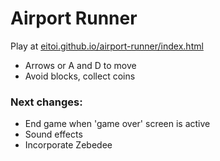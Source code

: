 # Airport Runner
Play at [eitoi.github.io/airport-runner/index.html](https://eitoi.github.io/airport-runner/index.html)

 - Arrows or A and D to move
 - Avoid blocks, collect coins

### Next changes:
 - End game when 'game over' screen is active
 - Sound effects
 - Incorporate Zebedee
